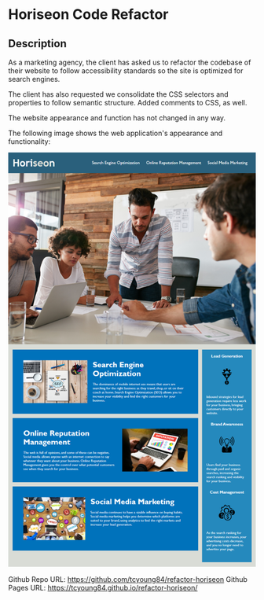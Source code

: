 # Horiseon Code Refactor

## Description

As a marketing agency, the client has asked us to refactor the codebase of their website to follow accessibility standards so the site is optimized for search engines.

The client has also requested we consolidate the CSS selectors and properties to follow semantic structure. Added comments to CSS, as well.

The website appearance and function has not changed in any way. 

The following image shows the web application's appearance and functionality:

![The Horiseon webpage includes a navigation bar, a header image, and cards with text and images at the bottom of the page.](./assets/images/01-html-css-git-homework-demo.png)


Github Repo URL: https://github.com/tcyoung84/refactor-horiseon
Github Pages URL: https://tcyoung84.github.io/refactor-horiseon/
